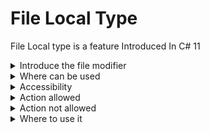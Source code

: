 # File Local Type

File Local type is a feature Introduced In C# 11
<details>
	<summary>Introduce the file modifier</summary>

``` c#
file class SqlDoc{
}
```
</details>

<details>
	<summary>Where can be used</summary>

### Only on a top level type
- class
- struct
- interface
- enum
- delegate
- record
- record struct
</details>

<details>
	<summary>Accessibility</summary>

- No accessibility modifier can be used with file on a type
- file is different concept from accessibility ( can think of it as restriction of internal accessibility)
</details>

<details>
	<summary>Action allowed</summary>

- Can be used inside the same file [demo](./FileLocalTypesExample/SameFile.cs)
- Shadow the implementation of non-file-local type [demo](./FileLocalTypesExample/ShadowImplementation.cs)
- Can be attribute types of file-local and non-file-local types [demo](./FileLocalTypesExample/Attribute.cs)
- In terms of implementation and overrides have same behaviour of any other regular type [demo](./FileLocalTypesExample/ImplementationOverride.cs)

</details>

<details>
	<summary>Action not allowed</summary>

- File-local types are only visible inside the file where they are defined
- If used for interfaces can't be implemented from non-file-local types 
- If not used for interfaces can't extend non-file-local-types 
- Can't be used in global using static 
- Non-file-local types can't use file-local-type as signature

</details>

<details>
	<summary>Where to use it</summary>

- File-local types can contain implementation details that doesn't need to be shared from other part of the application [demo](./FileLocalTypesAsDto/Controllers/DbInstanceController.cs)
- Reduce the need for Source Generators to search for type names that wont collide

</details>
